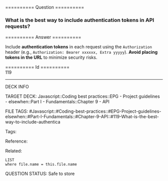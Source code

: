 ========== Question ==========  

### What is the best way to include authentication tokens in API requests?  

========== Answer ==========  

Include **authentication tokens** in each request using the `Authorization` header (e.g., `Authorization: Bearer xxxxxx, Extra yyyyy`). **Avoid placing tokens in the URL** to minimize security risks.

========== Id ==========  
119

---

DECK INFO

TARGET DECK: Javascript::Coding best practices::EPG - Project guidelines - elsewhen::Part I - Fundamentals::Chapter 9 - API

FILE TAGS: #Javascript::#Coding-best-practices::#EPG-Project-guidelines-elsewhen::#Part-I-Fundamentals::#Chapter-9-API::#119-What-is-the-best-way-to-include-authentica

Tags:

Reference:

Related:

```dataview
LIST
where file.name = this.file.name
```

QUESTION STATUS: Safe to store

